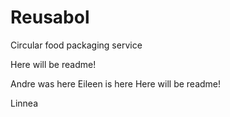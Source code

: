 # Reusabol
Circular food packaging service

Here will be readme! 

Andre was here
Eileen is here
Here will be readme!

Linnea
